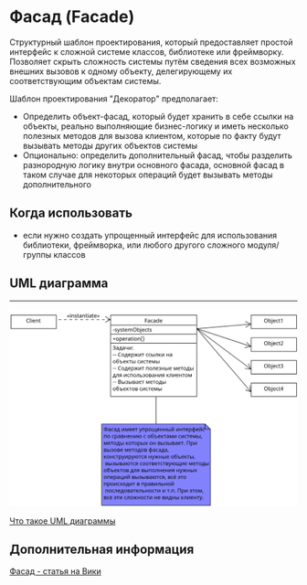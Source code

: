 # Фасад (Facade)

Структурный шаблон проектирования, который предоставляет простой интерфейс к
сложной системе классов, библиотеке или фреймворку. Позволяет скрыть сложность
системы путём сведения всех возможных внешних вызовов к одному объекту,
делегирующему их соответствующим объектам системы.

Шаблон проектирования "Декоратор" предполагает:

- Определить объект-фасад, который будет хранить в себе ссылки на
  объекты, реально выполняющие бизнес-логику и иметь несколько
  полезных методов для вызова клиентом, которые по факту будут
  вызывать методы других объектов системы
- Опционально: определить дополнительный фасад, чтобы разделить
  разнородную логику внутри основного фасада, основной фасад в таком случае
  для некоторых операций будет вызывать методы дополнительного

## Когда использовать

- если нужно создать упрощенный интерфейс для использования библиотеки,
  фреймворка, или любого другого сложного модуля/группы классов

## UML диаграмма

---

![UML диаграмма фасада](https://github.com/evgenylyozin/patterns/blob/df598417ebfc2e9d45289cbb126edf1d985dbe4e/docs/oop-patterns/uml-diagrams/facade.png)

[Что такое UML диаграммы](https://github.com/evgenylyozin/patterns/blob/6bd4dee6b7186d8703f4f3d8f852e72d185ae545/docs/diagram.md)

## Дополнительная информация

[Фасад - статья на Вики](<https://ru.wikipedia.org/wiki/%D0%A4%D0%B0%D1%81%D0%B0%D0%B4_(%D1%88%D0%B0%D0%B1%D0%BB%D0%BE%D0%BD_%D0%BF%D1%80%D0%BE%D0%B5%D0%BA%D1%82%D0%B8%D1%80%D0%BE%D0%B2%D0%B0%D0%BD%D0%B8%D1%8F)>)
